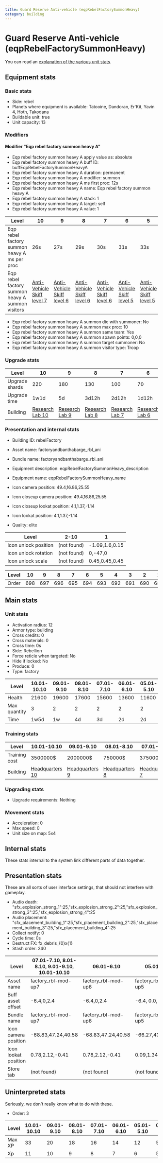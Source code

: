 ```yaml
---
title: Guard Reserve Anti-vehicle (eqpRebelFactorySummonHeavy)
category: building
---
```


# Guard Reserve Anti-vehicle (eqpRebelFactorySummonHeavy)

You can read an [explanation  of the various unit stats](unitexplained.md).

## Equipment stats

### Basic stats

  * Side: rebel
  * Planets where equipment is available: Tatooine, Dandoran, Er'Kit, Yavin 4, Hoth, Takodana
  * Buildable unit: true
  * Unit capacity: 13

### Modifiers

#### Modifier "Eqp rebel factory summon heavy A"

  * Eqp rebel factory summon heavy A apply value as: absolute
  * Eqp rebel factory summon heavy A buff ID: buffEqpRebelFactorySummonHeavyA
  * Eqp rebel factory summon heavy A duration: permanent
  * Eqp rebel factory summon heavy A modifier: summon
  * Eqp rebel factory summon heavy A ms first proc: 12s
  * Eqp rebel factory summon heavy A name: Eqp rebel factory summon heavy A
  * Eqp rebel factory summon heavy A stack: 1
  * Eqp rebel factory summon heavy A target: self
  * Eqp rebel factory summon heavy A value: 1

|Level                                           |10                                            |9                                             |8                                             |7                                             |6                                             |5                                             |4                                             |3                                             |2                                             |1                                             |
|------------------------------------------------|----------------------------------------------|----------------------------------------------|----------------------------------------------|----------------------------------------------|----------------------------------------------|----------------------------------------------|----------------------------------------------|----------------------------------------------|----------------------------------------------|----------------------------------------------|
|Eqp rebel factory summon heavy A ms per proc    |26s                                           |27s                                           |29s                                           |30s                                           |31s                                           |33s                                           |34s                                           |35s                                           |37s                                           |38s                                           |
|Eqp rebel factory summon heavy A summon visitors|[Anti-Vehicle Skiff level 7](DesertSkiff.html)|[Anti-Vehicle Skiff level 6](DesertSkiff.html)|[Anti-Vehicle Skiff level 6](DesertSkiff.html)|[Anti-Vehicle Skiff level 6](DesertSkiff.html)|[Anti-Vehicle Skiff level 5](DesertSkiff.html)|[Anti-Vehicle Skiff level 5](DesertSkiff.html)|[Anti-Vehicle Skiff level 5](DesertSkiff.html)|[Anti-Vehicle Skiff level 4](DesertSkiff.html)|[Anti-Vehicle Skiff level 4](DesertSkiff.html)|[Anti-Vehicle Skiff level 4](DesertSkiff.html)|


  * Eqp rebel factory summon heavy A summon die with summoner: No
  * Eqp rebel factory summon heavy A summon max proc: 10
  * Eqp rebel factory summon heavy A summon same team: Yes
  * Eqp rebel factory summon heavy A summon spawn points: 0,0,0
  * Eqp rebel factory summon heavy A summon target summoner: No
  * Eqp rebel factory summon heavy A summon visitor type: Troop

### Upgrade stats

|Level         |10                                     |9                                     |8                                     |7                                     |6                                     |5                                     |4                                     |3                                     |2                                     |1   |
|--------------|---------------------------------------|--------------------------------------|--------------------------------------|--------------------------------------|--------------------------------------|--------------------------------------|--------------------------------------|--------------------------------------|--------------------------------------|----|
|Upgrade shards|220                                    |180                                   |130                                   |100                                   |70                                    |50                                    |30                                    |20                                    |10                                    |20  |
|Upgrade time  |1w1d                                   |5d                                    |3d12h                                 |2d12h                                 |1d12h                                 |10h                                   |5h                                    |1h30m                                 |30m                                   |0s  |
|Building      |[Research Lab 10](rebelOffenseLab.html)|[Research Lab 9](rebelOffenseLab.html)|[Research Lab 8](rebelOffenseLab.html)|[Research Lab 7](rebelOffenseLab.html)|[Research Lab 6](rebelOffenseLab.html)|[Research Lab 5](rebelOffenseLab.html)|[Research Lab 4](rebelOffenseLab.html)|[Research Lab 3](rebelOffenseLab.html)|[Research Lab 2](rebelOffenseLab.html)|None|


### Presentation and internal stats

  * Building ID: rebelFactory

  * Asset name: factoryandbanthabarge_rbl_ani
  * Bundle name: factoryandbanthabarge_rbl_ani
  * Equipment description: eqpRebelFactorySummonHeavy_description
  * Equipment name: eqpRebelFactorySummonHeavy_name
  * Icon camera position: 49.4,16.86,25.55
  * Icon closeup camera position: 49.4,16.86,25.55
  * Icon closeup lookat position: 4.1,1.37,-1.14
  * Icon lookat position: 4.1,1.37,-1.14
  * Quality: elite

|Level               |2-10       |1             |
|--------------------|-----------|--------------|
|Icon unlock position|(not found)|-1.09,1.6,0.15|
|Icon unlock rotation|(not found)|0,-47,0       |
|Icon unlock scale   |(not found)|0.45,0.45,0.45|


|Level|10 |9  |8  |7  |6  |5  |4  |3  |2  |1  |
|-----|---|---|---|---|---|---|---|---|---|---|
|Order|698|697|696|695|694|693|692|691|690|689|


## Main stats

### Unit stats

  * Activation radius: 12
  * Armor type: building
  * Cross credits: 0
  * Cross materials: 0
  * Cross time: 0s
  * Side: Rebellion
  * Force reticle when targeted: No
  * Hide if locked: No
  * Produce: 0
  * Type: factory

|Level       |10.01-10.10|09.01-9.10|08.01-8.10|07.01-7.10|06.01-6.10|05.01-5.10|04.01-4.10|03.01-3.10|02.01-2.10|01.01-1.10|
|------------|-----------|----------|----------|----------|----------|----------|----------|----------|----------|----------|
|Health      |21600      |19600     |17600     |15600     |13600     |11600     |9600      |7200      |6000      |4000      |
|Max quantity|3          |2         |2         |2         |2         |2         |1         |1         |1         |1         |
|Time        |1w5d       |1w        |4d        |3d        |2d        |2d        |1d        |16h       |8h        |4h        |


### Training stats

|Level        |10.01-10.10                    |09.01-9.10                    |08.01-8.10                    |07.01-7.10                    |06.01-6.10                    |05.01-5.10                    |04.01-4.10                    |03.01-3.10                    |02.01-2.10                    |01.01-1.10                    |
|-------------|-------------------------------|------------------------------|------------------------------|------------------------------|------------------------------|------------------------------|------------------------------|------------------------------|------------------------------|------------------------------|
|Training cost|3500000$                       |2000000$                      |750000$                       |375000$                       |250000$                       |100000$                       |60000$                        |30000$                        |20000$                        |18000$                        |
|Building     |[Headquarters 10](rebelHQ.html)|[Headquarters 9](rebelHQ.html)|[Headquarters 8](rebelHQ.html)|[Headquarters 7](rebelHQ.html)|[Headquarters 6](rebelHQ.html)|[Headquarters 5](rebelHQ.html)|[Headquarters 4](rebelHQ.html)|[Headquarters 4](rebelHQ.html)|[Headquarters 4](rebelHQ.html)|[Headquarters 4](rebelHQ.html)|


### Upgrading stats

  * Upgrade requirements: Nothing

### Movement stats

  * Acceleration: 0
  * Max speed: 0
  * Unit size on map: 5x4

## Internal stats

These stats internal to the system link different parts of data together.


## Presentation stats

These are all sorts of user interface settings, that should not interfere with gameplay.

  * Audio death: "sfx_explosion_strong_1":25,"sfx_explosion_strong_2":25,"sfx_explosion_strong_3":25,"sfx_explosion_strong_4":25
  * Audio placement: "sfx_placement_building_1":25,"sfx_placement_building_2":25,"sfx_placement_building_3":25,"sfx_placement_building_4":25
  * Collect notify: 0
  * Cycle time: 0s
  * Destruct FX: fx_debris_{0}x{1}
  * Stash order: 240

|Level               |07.01-7.10, 8.01-8.10, 9.01-9.10, 10.01-10.10|06.01-6.10         |05.01-5.10         |04.01-4.10         |03.01-3.10         |02.01-2.10         |01.01-1.10         |
|--------------------|---------------------------------------------|-------------------|-------------------|-------------------|-------------------|-------------------|-------------------|
|Asset name          |factory_rbl-mod-up7                          |factory_rbl-mod-up6|factory_rbl-mod-up5|factory_rbl-mod-up4|factory_rbl-mod-up3|factory_rbl-mod-up2|factory_rbl-mod-up1|
|Buff asset offset   |-6.4,0,2.4                                   |-6.4,0,2.4         |-6.4, 0.0, 2.4     |-6,0.4,2.2         |-6.6,0.4,2.2       |-6.6,0.4,2.2       |-6.6,0.4,2.2       |
|Bundle name         |factory_rbl-mod-up7                          |factory_rbl-mod-up6|factory_rbl-mod-up5|factory_rbl-mod-up4|factory_rbl-mod-up3|factory_rbl-mod-up2|factory_rbl-mod-up1|
|Icon camera position|-68.83,47.24,40.58                           |-68.83,47.24,40.58 |-66.27,43.75,36.53 |-66.27,43.75,36.53 |-63.7,42.08,35.4   |-63.7,42.08,35.4   |-63.7,42.08,35.4   |
|Icon lookat position|0.78,2.12,-0.41                              |0.78,2.12,-0.41    |0.09,1.34,-0.38    |0.09,1.34,-0.38    |0.13,1.29,-0.1     |0.13,1.29,-0.1     |0.13,1.29,-0.1     |
|Store tab           |(not found)                                  |(not found)        |(not found)        |(not found)        |(not found)        |(not found)        |army               |


## Uninterpreted stats

Seriously, we don't really know what to do with these.

  * Order: 3

|Level |10.01-10.10|09.01-9.10|08.01-8.10|07.01-7.10|06.01-6.10|05.01-5.10|04.01-4.10|03.01-3.10|02.01-2.10|01.01-1.10|
|------|-----------|----------|----------|----------|----------|----------|----------|----------|----------|----------|
|Max XP|33         |20        |18        |16        |14        |12        |5         |4         |3         |2         |
|Xp    |11         |10        |9         |8         |7         |6         |5         |4         |3         |2         |


